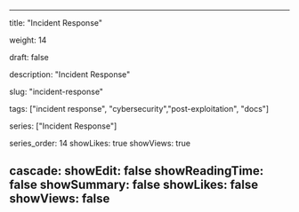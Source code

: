 ---

title: "Incident Response"

weight: 14

draft: false

description: "Incident Response"

slug: "incident-response"

tags: ["incident response", "cybersecurity","post-exploitation", "docs"]

series: ["Incident Response"]

series_order: 14
showLikes: true
showViews: true

cascade:
  showEdit: false
  showReadingTime: false
  showSummary: false
  showLikes: false
  showViews: false
---